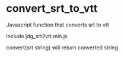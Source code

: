# convert_srt_to_vtt
Javascript function that converts srt to vtt

include jdg_srt2vtt.min.js

convert(srt string) will return converted string
